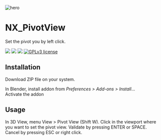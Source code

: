 ![hero](https://github.com/Franck-Demongin/NX_PivotView/assets/54265936/86f10d0a-0e1b-41a0-9e44-b6e24083117a)

# NX_PivotView
Set the pivot you by left click.

<img src="https://img.shields.io/badge/Blender-2.8.0-green" /> <img src="https://img.shields.io/badge/Python-3.10-blue" /> <img src="https://img.shields.io/badge/Addon-1.0.0.Stable-orange" /> 
[![GPLv3 license](https://img.shields.io/badge/License-GPLv3-blue.svg)](http://perso.crans.org/besson/LICENSE.html)

## Installation
Download ZIP file on your system.

In Blender, install addon from _Preferences > Add-ons > Install_...  
Activate the addon

## Usage

In 3D View, menu View > Pivot View (Shift W). Click in the viewport where you want to set the pivot view. Validate by pressing ENTER or SPACE. Cancel by pressing ESC or right click.
